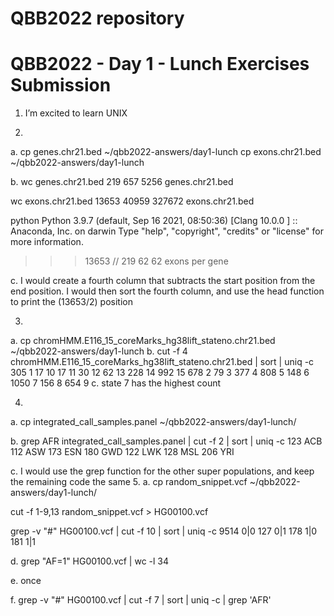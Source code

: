 # QBB2022 repository
 # QBB2022 - Day 1 - Lunch Exercises Submission

 1. I’m excited to learn UNIX

2. 
a. 
cp genes.chr21.bed ~/qbb2022-answers/day1-lunch
cp exons.chr21.bed ~/qbb2022-answers/day1-lunch

b.
wc genes.chr21.bed 
     219     657    5256 genes.chr21.bed
	 
wc exons.chr21.bed 
	13653   40959  327672 exons.chr21.bed
	
python
Python 3.9.7 (default, Sep 16 2021, 08:50:36) 
[Clang 10.0.0 ] :: Anaconda, Inc. on darwin
Type "help", "copyright", "credits" or "license" for more information.
>>> 13653 // 219
62
62 exons per gene

c. 
I would create a fourth column that subtracts the start position from the end position. I would then sort the fourth column, and use the head function to print the (13653/2) position

3.
a. 
cp chromHMM.E116_15_coreMarks_hg38lift_stateno.chr21.bed ~/qbb2022-answers/day1-lunch
b. 
cut -f 4 chromHMM.E116_15_coreMarks_hg38lift_stateno.chr21.bed | sort | uniq -c
 305 1
  17 10
  17 11
  30 12
  62 13
 228 14
 992 15
 678 2
  79 3
 377 4
 808 5
 148 6
1050 7
 156 8
 654 9
c. state 7 has the highest count

4. 
a.
cp integrated_call_samples.panel ~/qbb2022-answers/day1-lunch/

b.
grep AFR integrated_call_samples.panel | cut -f 2 | sort | uniq -c
 123 ACB
 112 ASW
 173 ESN
 180 GWD
 122 LWK
 128 MSL
 206 YRI

c. I would use the grep function for the other super populations, and keep the remaining code the same
5. 
a. 
cp random_snippet.vcf ~/qbb2022-answers/day1-lunch/

cut -f 1-9,13 random_snippet.vcf > HG00100.vcf

grep -v "#" HG00100.vcf | cut -f 10 | sort | uniq -c
9514 0|0
 127 0|1
 178 1|0
 181 1|1

d.
grep "AF=1" HG00100.vcf | wc -l
      34

e. once

f. 
grep -v "#" HG00100.vcf | cut -f 7 | sort | uniq -c | grep 'AFR'




	 